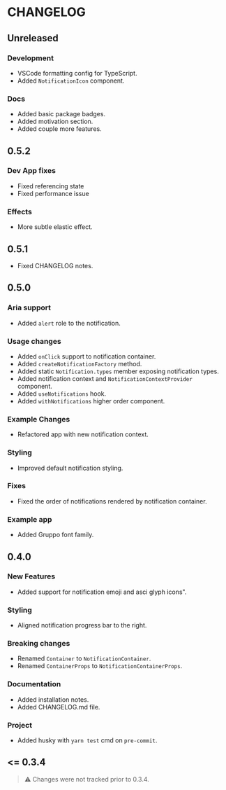 # CHANGELOG

<!-- ## Unreleased -->

## Unreleased

### Development

- VSCode formatting config for TypeScript.
- Added `NotificationIcon` component.

### Docs

- Added basic package badges.
- Added motivation section.
- Added couple more features.

## 0.5.2

### Dev App fixes

- Fixed referencing state
- Fixed performance issue

### Effects

- More subtle elastic effect.

## 0.5.1

- Fixed CHANGELOG notes.

## 0.5.0

### Aria support

- Added `alert` role to the notification.

### Usage changes

- Added `onClick` support to notification container.
- Added `createNotificationFactory` method.
- Added static `Notification.types` member exposing notification types.
- Added notification context and `NotificationContextProvider` component.
- Added `useNotifications` hook.
- Added `withNotifications` higher order component.

### Example Changes

- Refactored app with new notification context.

### Styling

- Improved default notification styling.

### Fixes

- Fixed the order of notifications rendered by notification container.

### Example app

- Added Gruppo font family.

## 0.4.0

### New Features

- Added support for notification emoji and asci glyph icons".

### Styling

- Aligned notification progress bar to the right.

### Breaking changes

- Renamed `Container` to `NotificationContainer`.
- Renamed `ContainerProps` to `NotificationContainerProps`.

### Documentation

- Added installation notes.
- Added CHANGELOG.md file.

### Project

- Added husky with `yarn test` cmd on `pre-commit`.

## <= 0.3.4

> ⚠️ Changes were not tracked prior to 0.3.4.
